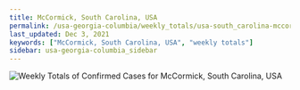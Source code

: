```yaml
---
title: McCormick, South Carolina, USA
permalink: /usa-georgia-columbia/weekly_totals/usa-south_carolina-mccormick-weekly_totals.html
last_updated: Dec 3, 2021
keywords: ["McCormick, South Carolina, USA", "weekly totals"]
sidebar: usa-georgia-columbia_sidebar
---
```


![Weekly Totals of Confirmed Cases for McCormick, South Carolina, USA](/covid_tracker/images/graphs/usa-south_carolina-mccormick-weekly_totals_graph.png)
